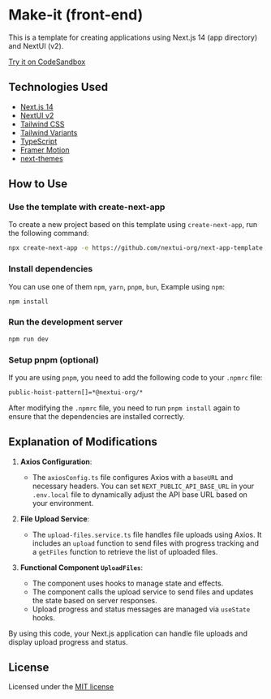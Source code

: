 # Make-it (front-end)

This is a template for creating applications using Next.js 14 (app directory) and NextUI (v2).

[Try it on CodeSandbox](https://githubbox.com/nextui-org/next-app-template)

## Technologies Used

- [Next.js 14](https://nextjs.org/docs/getting-started)
- [NextUI v2](https://nextui.org/)
- [Tailwind CSS](https://tailwindcss.com/)
- [Tailwind Variants](https://tailwind-variants.org)
- [TypeScript](https://www.typescriptlang.org/)
- [Framer Motion](https://www.framer.com/motion/)
- [next-themes](https://github.com/pacocoursey/next-themes)

## How to Use

### Use the template with create-next-app

To create a new project based on this template using `create-next-app`, run the following command:

```bash
npx create-next-app -e https://github.com/nextui-org/next-app-template
```

### Install dependencies

You can use one of them `npm`, `yarn`, `pnpm`, `bun`, Example using `npm`:

```bash
npm install
```

### Run the development server

```bash
npm run dev
```

### Setup pnpm (optional)

If you are using `pnpm`, you need to add the following code to your `.npmrc` file:

```bash
public-hoist-pattern[]=*@nextui-org/*
```

After modifying the `.npmrc` file, you need to run `pnpm install` again to ensure that the dependencies are installed correctly.

## Explanation of Modifications

1. **Axios Configuration**:
   - The `axiosConfig.ts` file configures Axios with a `baseURL` and necessary headers. You can set `NEXT_PUBLIC_API_BASE_URL` in your `.env.local` file to dynamically adjust the API base URL based on your environment.

2. **File Upload Service**:
   - The `upload-files.service.ts` file handles file uploads using Axios. It includes an `upload` function to send files with progress tracking and a `getFiles` function to retrieve the list of uploaded files.

3. **Functional Component `UploadFiles`**:
   - The component uses hooks to manage state and effects.
   - The component calls the upload service to send files and updates the state based on server responses.
   - Upload progress and status messages are managed via `useState` hooks.

By using this code, your Next.js application can handle file uploads and display upload progress and status.

## License

Licensed under the [MIT license](https://github.com/nextui-org/next-app-template/blob/main/LICENSE)
